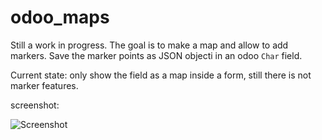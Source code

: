 # odoo_maps

Still a work in progress.
The goal is to make a map and allow to add markers.
Save the marker points as JSON objecti in an odoo `Char` field.

Current state:
only show the field as a map inside a form, still there is not marker features.

screenshot:

![Screenshot](/images/screenshot.png)

